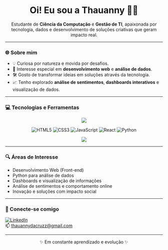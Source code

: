 <h1 align="center">Oi! Eu sou a Thauanny 👩‍💻</h1>

<p align="center">
  Estudante de <strong>Ciência da Computação</strong> e <strong>Gestão de TI</strong>, apaixonada por tecnologia, dados e desenvolvimento de soluções criativas que geram impacto real.
</p>

---

### 🌐 Sobre mim

- 💡 Curiosa por natureza e movida por desafios.
- 🧠 Interesse especial em **desenvolvimento web** e **análise de dados**.
- 🛠️ Gosto de transformar ideias em soluções através da tecnologia.
- 📈 Tenho explorado **análise de sentimentos**, **dashboards interativos** e visualização de dados.

---

### 💻 Tecnologias e Ferramentas

<p align="center">
  <a href="https://git.io/typing-svg">
    <img src="https://readme-typing-svg.herokuapp.com?font=Schibsted+Grotesk&size=18&pause=1000&color=BF7800&width=435&lines=%E2%9A%A0%EF%B8%8F+C%C3%B3digo+em+constante+evolu%C3%A7%C3%A3o+(assim+como+eu)." />
  </a>
</p>

<div align="center">

![HTML5](https://img.shields.io/badge/HTML5-E34F26?style=for-the-badge&logo=html5&logoColor=white)
![CSS3](https://img.shields.io/badge/Tailwind_CSS-38B2AC?style=for-the-badge&logo=tailwind-css&logoColor=white)
![JavaScript](https://img.shields.io/badge/JavaScript-F7DF1E?style=for-the-badge&logo=javascript&logoColor=black)
![React](https://img.shields.io/badge/React-20232A?style=for-the-badge&logo=react&logoColor=61DAFB)
![Python](https://img.shields.io/badge/Python-3776AB?style=for-the-badge&logo=python&logoColor=white)

</div>

<p align="center">
 <img src="https://github-readme-stats.vercel.app/api/top-langs/?username=thauannydacruzz&layout=compact&theme=tokyonight" />
</p>

---

### 🔍 Áreas de Interesse

- Desenvolvimento Web (Front-end)
- Python para análise de dados
- Dashboards e visualização de informações
- Análise de sentimentos e comportamento online
- Inovação e soluções com impacto social

---

### 🤝 Conecte-se comigo

[![LinkedIn](https://img.shields.io/badge/LinkedIn-0077B5?style=flat&logo=linkedin&logoColor=white)](www.linkedin.com/in/thauannydacruz)  
📫 thauannydacruzz@gmail.com

---

<p align="center">✨ Em constante aprendizado e evolução ✨</p>
